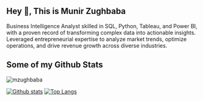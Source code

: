 ## Hey 👋, This is Munir Zughbaba

Business Intelligence Analyst skilled in SQL, Python, Tableau, and Power BI, with a proven record of transforming
complex data into actionable insights. Leveraged entrepreneurial expertise to analyze market trends, optimize
operations, and drive revenue growth across diverse industries.</p>
## Some of my Github Stats
<p align=left> <img src=https://komarev.com/ghpvc/?username=mzughbaba alt=mzughbaba /> </p>

[![Github stats](https://github-readme-stats.vercel.app/api?username=mzughbaba&show_icons=true&include_all_commits=true)](https://github.com/mzughbaba/github-readme-stats)
[![Top Langs](https://github-readme-stats.vercel.app/api/top-langs/?username=mzughbaba&layout=compact)](https://github.com/mzughbaba/github-readme-stats)
